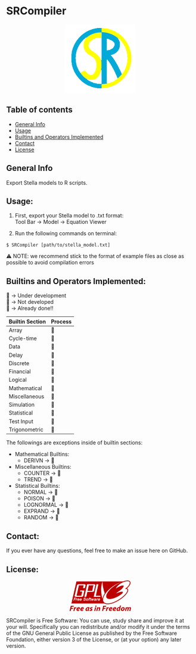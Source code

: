 # SRCompiler

<p align="center">
  <img src="images/src-git-logo.png" />
</p>

## Table of contents
* [General Info](#general-info)
* [Usage](#usage)
* [Builtins and Operators Implemented](#builtins_operators)
* [Contact](#contact)
* [License](license)

## General Info
Export Stella models to R scripts.

## Usage:
1. First, export your Stella model to .txt format:  
Tool Bar -> Model -> Equation Viewer 
  
2. Run the following commands on terminal:
```
$ SRCompiler [path/to/stella_model.txt]
```

:warning: NOTE: we recommend stick to the format of example files as close as possible to avoid compilation errors     
## Builtins and Operators Implemented:
:construction:  -> Under development  
:stop_sign:     -> Not developed  
:tada:          -> Already done!!  

|Builtin Section|    Process    |
| ------------- | ------------- |
|     Array     |  :stop_sign:  |
|   Cycle-time  |  :stop_sign:  |
|     Data      |:construction: |
|     Delay     |  :stop_sign:  |
|    Discrete   |  :stop_sign:  |
|    Financial  |  :stop_sign:  |
|    Logical    |    :tada:     |
|  Mathematical |    :tada:     |
| Miscellaneous |  :stop_sign:  |
|   Simulation  |:construction: |
|  Statistical  |  :stop_sign:  |
|   Test Input  |  :stop_sign:  |
| Trigonometric |    :tada:     |

The followings are exceptions inside of builtin sections: 
* Mathematical Builtins:
    * DERIVN    -> :stop_sign:  
* Miscellaneous Builtins:
    * COUNTER   -> :tada:  
    * TREND     -> :tada:
* Statistical Builtins:
    * NORMAL    -> :tada:
    * POISON    -> :tada:
    * LOGNORMAL -> :tada:
    * EXPRAND   -> :tada:
    * RANDOM    -> :tada:  

## Contact:
If you ever have any questions, feel free to make an issue here on GitHub.

## License:
<p align="center">
  <img src="images/GPLv3_Logo.svg.png" width="165"/>
</p>

SRCompiler is Free Software: You can use, study share and improve it at your will. Specifically you can redistribute and/or modify it under the terms of the GNU General Public License as published by the Free Software Foundation, either version 3 of the License, or (at your option) any later version.
